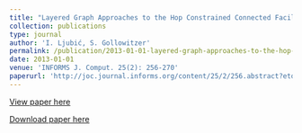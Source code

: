 ```yaml
---
title: "Layered Graph Approaches to the Hop Constrained Connected Facility Location Problem"
collection: publications
type: journal
author: 'I. Ljubić, S. Gollowitzer'
permalink: /publication/2013-01-01-layered-graph-approaches-to-the-hop-constrained-connected-facility-location-problem
date: 2013-01-01
venue: 'INFORMS J. Comput. 25(2): 256-270'
paperurl: 'http://joc.journal.informs.org/content/25/2/256.abstract?etoc'
---
```

[View paper here](http://joc.journal.informs.org/content/25/2/256.abstract?etoc)

[Download paper here]({{site.url}}/docs/publications/HCConFL_LG_IJOC.pdf)
